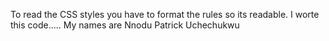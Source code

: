 To read the CSS styles you have to format the rules so its readable. 
I worte this code..... My names are Nnodu Patrick Uchechukwu